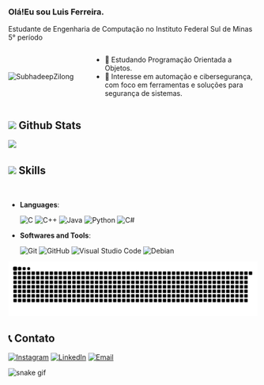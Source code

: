 ### Olá!Eu sou Luis Ferreira.
  Estudante de Engenharia de Computação no Instituto Federal Sul de Minas 5° período

<div style="display: flex; align-items: center;">
  <img src="https://cdn.pixabay.com/photo/2016/11/07/12/08/cyber-security-1805632_960_720.png" alt="SubhadeepZilong" width="350" style="margin-right: 20px;"/>
  <div>
    <ul>
      <li>🌱 Estudando Programação Orientada a Objetos.</li>
      <li>🔨 Interesse em automação e cibersegurança, com foco em ferramentas e soluções para segurança de sistemas.</li>
    </ul>
  </div>
</div>


## <img src="https://media.giphy.com/media/iY8CRBdQXODJSCERIr/giphy.gif" width="35"><b> Github Stats </b>

<div>
  <img height="180cm" src="https://github-readme-stats.vercel.app/api/top-langs/?username=IncludeLuisFerreira&layout=compact&theme=dark"/>
</div>

## <img src="https://media2.giphy.com/media/QssGEmpkyEOhBCb7e1/giphy.gif?cid=ecf05e47a0n3gi1bfqntqmob8g9aid1oyj2wr3ds3mg700bl&rid=giphy.gif" width ="25"><b> Skills</b>
<br>

- **Languages**:
    
  ![C](https://img.shields.io/badge/C%20-%232370ED.svg?style=for-the-badge&logo=c&logoColor=white)
  ![C++](https://img.shields.io/badge/C++%20-%2300599C.svg?style=for-the-badge&logo=c%2B%2B&logoColor=white)
  ![Java](https://img.shields.io/badge/Java-F89820?style=for-the-badge&logo=java&logoColor=white)
  ![Python](https://img.shields.io/badge/Python-3776AB?style=for-the-badge&logo=python&logoColor=white)
  ![C#](https://img.shields.io/badge/C%23-512BD4?style=for-the-badge&logo=csharp&logoColor=white)

  
- **Softwares and Tools**:

    ![Git](https://img.shields.io/badge/git-%23F05033.svg?style=for-the-badge&logo=git&logoColor=white)
    ![GitHub](https://img.shields.io/badge/github-%23121011.svg?style=for-the-badge&logo=github&logoColor=white)
    ![Visual Studio Code](https://img.shields.io/badge/Visual%20Studio%20Code-0078d7.svg?style=for-the-badge&logo=visual-studio-code&logoColor=white)
    ![Debian](https://img.shields.io/badge/Debian-DC143C?style=for-the-badge&logo=debian&logoColor=white)



 <div>
    <picture>
      <source media="(prefers-color-scheme: dark)" srcset="https://raw.githubusercontent.com/diegosneves/diegosneves/output/github-contribution-grid-snake-dark.svg">
      <source media="(prefers-color-scheme: light)" srcset="https://raw.githubusercontent.com/diegosneves/diegosneves/output/github-contribution-grid-snake.svg">
      <img alt="github contribution grid snake animation" src="https://raw.githubusercontent.com/diegosneves/diegosneves/output/github-contribution-grid-snake.svg">
    </picture>
  </div>

## 📞 Contato

[![Instagram](https://img.shields.io/badge/Instagram-E4405F?style=for-the-badge&logo=instagram&logoColor=white)](https://www.instagram.com/str_luis.ferreira)
[![LinkedIn](https://img.shields.io/badge/LinkedIn-0077B5?style=for-the-badge&logo=linkedin&logoColor=white)](https://www.linkedin.com/in/luís-felipe-costa-ferreira-613944311)
[![Email](https://img.shields.io/badge/Email-D14836?style=for-the-badge&logo=gmail&logoColor=white)](mailto:prgluisfelipe@gmail.com)


 ![snake gif](https://github.com/your-user-name/your-user-name/blob/output/github-contribution-grid-snake.gif)
